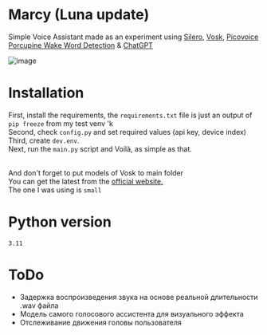 # Marcy (Luna update)
Simple Voice Assistant made as an experiment using [Silero](https://github.com/snakers4/silero-models), [Vosk](https://pypi.org/project/vosk/), [Picovoice Porcupine Wake Word Detection](https://picovoice.ai/platform/porcupine/) & [ChatGPT](https://chat.openai.com/)


![image](https://static.wikia.nocookie.net/arrow/images/c/cb/Gideon_appearing_in_full-size_in_front_of_Barry%2C_Caitlin%2C_and_Cisco.png/revision/latest?cb=20150509005459)


# Installation
First, install the requirements, the `requirements.txt` file is just an output of `pip freeze` from my test venv 'k<br>
Second, check `config.py` and set required values (api key, device index)<br>
Third, create `dev.env`.<br>
Next, run the `main.py` script and Voilà, as simple as that.<br><br>

And don't forget to put models of Vosk to main folder<br>
You can get the latest from the [official website.](https://alphacephei.com/vosk/models)
<br>The one I was using is `small`

# Python version
`3.11`

# ToDo 
- Задержка воспроизведения звука на основе реальной длительности .wav файла
- Модель самого голосового ассистента для визуального эффекта
- Отслеживание движения головы пользователя
